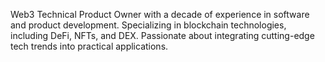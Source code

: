 Web3 Technical Product Owner with a decade of experience in software and product development. Specializing in blockchain technologies, including DeFi, NFTs, and DEX. Passionate about integrating cutting-edge tech trends into practical applications.
